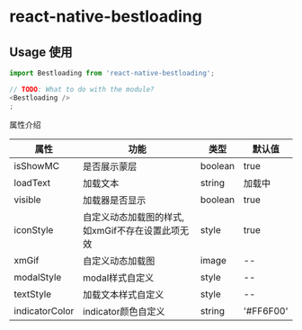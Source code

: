 <!--
 * @Author: kanglang
 * @Date: 2022-01-19 15:08:26
 * @LastEditors: kanglang
 * @LastEditTime: 2022-01-28 16:59:07
 * @Description: loading使用释义 
-->

# react-native-bestloading

## Usage 使用
```javascript
import Bestloading from 'react-native-bestloading';

// TODO: What to do with the module?
<Bestloading />
;
```
属性介绍

| 属性                 | 功能                     | 类型             | 默认值     |
| ------------------- | -----------------------  | -------------   | ---------  |
| isShowMC            | 是否展示蒙层              | boolean         | true      |
| loadText            | 加载文本                  | string           | 加载中       |
| visible             |加载器是否显示              | boolean  |  true       |
| iconStyle          |自定义动态加载图的样式,如xmGif不存在设置此项无效  | style  |  true       |
| xmGif             |自定义动态加载图              | image  |  --       |
| modalStyle             |modal样式自定义            | style  |  --       |
| textStyle             |加载文本样式自定义              | style  |  --       |
| indicatorColor             |indicator颜色自定义              | string  |  '#FF6F00'       |

